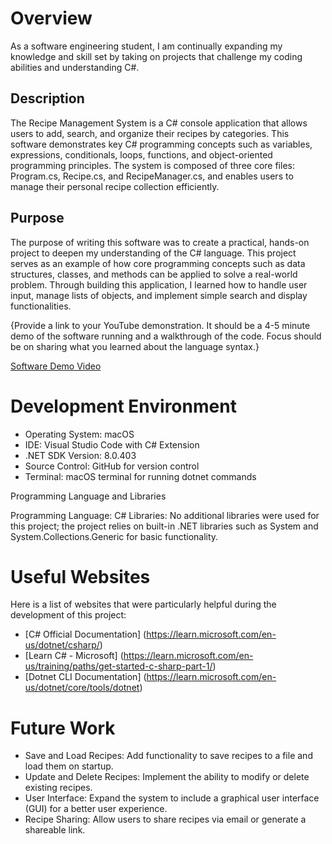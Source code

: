 # Overview

As a software engineering student, I am continually expanding my knowledge and skill set by taking on projects that challenge my coding abilities and understanding C#.

## Description

The Recipe Management System is a C# console application that allows users to add, search, and organize their recipes by categories. This software demonstrates key C# programming concepts such as variables, expressions, conditionals, loops, functions, and object-oriented programming principles. The system is composed of three core files: Program.cs, Recipe.cs, and RecipeManager.cs, and enables users to manage their personal recipe collection efficiently.

## Purpose

The purpose of writing this software was to create a practical, hands-on project to deepen my understanding of the C# language. This project serves as an example of how core programming concepts such as data structures, classes, and methods can be applied to solve a real-world problem. Through building this application, I learned how to handle user input, manage lists of objects, and implement simple search and display functionalities.

{Provide a link to your YouTube demonstration. It should be a 4-5 minute demo of the software running and a walkthrough of the code. Focus should be on sharing what you learned about the language syntax.}

[Software Demo Video](https://youtu.be/G9fkJSgn1Ws)

# Development Environment

- Operating System: macOS
- IDE: Visual Studio Code with C# Extension
- .NET SDK Version: 8.0.403
- Source Control: GitHub for version control
- Terminal: macOS terminal for running dotnet commands

Programming Language and Libraries

Programming Language: C#
Libraries: No additional libraries were used for this project; the project relies on built-in .NET libraries such as System and System.Collections.Generic for basic functionality.

# Useful Websites

Here is a list of websites that were particularly helpful during the development of this project:

- [C# Official Documentation] (https://learn.microsoft.com/en-us/dotnet/csharp/)
- [Learn C# - Microsoft] (https://learn.microsoft.com/en-us/training/paths/get-started-c-sharp-part-1/)
- [Dotnet CLI Documentation] (https://learn.microsoft.com/en-us/dotnet/core/tools/dotnet)

# Future Work

- Save and Load Recipes: Add functionality to save recipes to a file and load them on startup.
- Update and Delete Recipes: Implement the ability to modify or delete existing recipes.
- User Interface: Expand the system to include a graphical user interface (GUI) for a better user experience.
- Recipe Sharing: Allow users to share recipes via email or generate a shareable link.